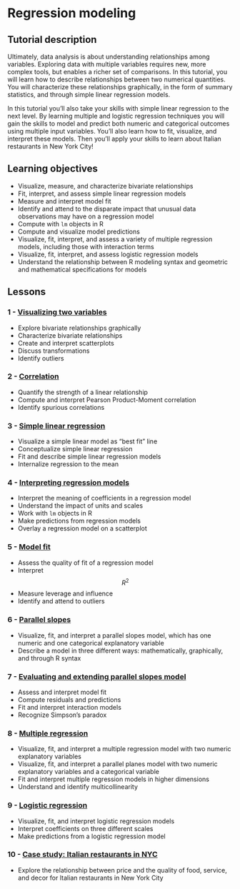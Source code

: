 # Regression modeling

## Tutorial description

Ultimately, data analysis is about understanding relationships among variables. Exploring data with multiple variables requires new, more complex tools, but enables a richer set of comparisons. In this tutorial, you will learn how to describe relationships between two numerical quantities. You will characterize these relationships graphically, in the form of summary statistics, and through simple linear regression models. 

In this tutorial you’ll also take your skills with simple linear regression to the next level. By learning multiple and logistic regression techniques you will gain the skills to model and predict both numeric and categorical outcomes using multiple input variables. You’ll also learn how to fit, visualize, and interpret these models. Then you’ll apply your skills to learn about Italian restaurants in New York City!

## Learning objectives

- Visualize, measure, and characterize bivariate relationships
- Fit, interpret, and assess simple linear regression models
- Measure and interpret model fit
- Identify and attend to the disparate impact that unusual data observations may have on a regression model
- Compute with `lm` objects in R
- Compute and visualize model predictions
- Visualize, fit, interpret, and assess a variety of multiple regression models, including those with interaction terms
- Visualize, fit, interpret, and assess logistic regression models
- Understand the relationship between R modeling syntax and geometric and mathematical specifications for models

## Lessons

### 1 - [Visualizing two variables](https://openintro.shinyapps.io/ims-03-model-01/)

- Explore bivariate relationships graphically
- Characterize bivariate relationships
- Create and interpret scatterplots
- Discuss transformations
- Identify outliers

### 2 - [Correlation](https://openintro.shinyapps.io/ims-03-model-02/)

- Quantify the strength of a linear relationship
- Compute and interpret Pearson Product-Moment correlation
- Identify spurious correlations

### 3 - [Simple linear regression](https://openintro.shinyapps.io/ims-03-model-03/)

- Visualize a simple linear model as “best fit” line
- Conceptualize simple linear regression
- Fit and describe simple linear regression models
- Internalize regression to the mean

### 4 - [Interpreting regression models](https://openintro.shinyapps.io/ims-03-model-04/)

- Interpret the meaning of coefficients in a regression model
- Understand the impact of units and scales
- Work with `lm` objects in R
- Make predictions from regression models
- Overlay a regression model on a scatterplot

### 5 - [Model fit](https://openintro.shinyapps.io/ims-03-model-05/)

- Assess the quality of fit of a regression model
- Interpret $$R^2$$
- Measure leverage and influence
- Identify and attend to outliers

### 6 - [Parallel slopes](https://openintro.shinyapps.io/ims-03-model-06/)

- Visualize, fit, and interpret a parallel slopes model, which has one numeric and one categorical explanatory variable
- Describe a model in three different ways: mathematically, graphically, and through R syntax

### 7 - [Evaluating and extending parallel slopes model](https://openintro.shinyapps.io/ims-03-model-07/)

- Assess and interpret model fit
- Compute residuals and predictions
- Fit and interpret interaction models
- Recognize Simpson’s paradox

### 8 - [Multiple regression](https://openintro.shinyapps.io/ims-03-model-08/)

- Visualize, fit, and interpret a multiple regression model with two numeric explanatory variables
- Visualize, fit, and interpret a parallel planes model with two numeric explanatory variables and a categorical variable
- Fit and interpret multiple regression models in higher dimensions
- Understand and identify multicollinearity

### 9 - [Logistic regression](https://openintro.shinyapps.io/ims-03-model-09/)

- Visualize, fit, and interpret logistic regression models
- Interpret coefficients on three different scales
- Make predictions from a logistic regression model

### 10 - [Case study: Italian restaurants in NYC](https://openintro.shinyapps.io/ims-03-model-10/)

- Explore the relationship between price and the quality of food, service, and decor for Italian restaurants in New York City

<script src="https://cdn.mathjax.org/mathjax/latest/MathJax.js?config=TeX-AMS-MML_HTMLorMML" type="text/javascript"></script>
